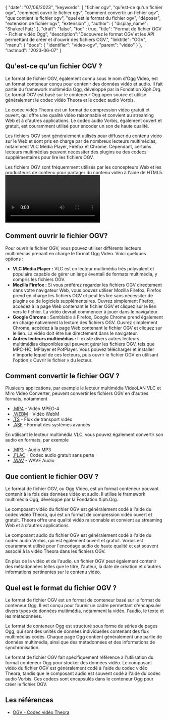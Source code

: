 {
"date": "07/06/2023",
  "keywords": [
"fichier ogv",
"qu'est-ce qu'un fichier ogv",
"comment ouvrir le fichier ogv",
"comment convertir un fichier ogv",
"que contient le fichier ogv",
"quel est le format du fichier ogv",
"déposer",
"extension de fichier ogv",
"extension"
],
  "author": {
"display_name": "Shakeel Faiz"
},
"draft": "false",
"toc" : true,
"title": "Format de fichier OGV - Fichier vidéo Ogg",
  "description":"Découvrez le format OGV et les API permettant de créer et d'ouvrir des fichiers OGV.",
"linktitle": "OGV",
  "menu": {
    "docs": {
      "identifier": "video-ogv",
"parent": "vidéo"
}
},
"lastmod": "2023-06-07"
}

## Qu'est-ce qu'un fichier OGV ?

Le format de fichier OGV, également connu sous le nom d'Ogg Video, est un format conteneur conçu pour contenir des données vidéo et audio. Il fait partie du framework multimédia Ogg, développé par la Fondation Xiph.Org. Le format OGV est basé sur le conteneur Ogg open source et utilise généralement le codec vidéo Theora et le codec audio Vorbis.

Le codec vidéo Theora est un format de compression vidéo gratuit et ouvert, qui offre une qualité vidéo raisonnable et convient au streaming Web et à d'autres applications. Le codec audio Vorbis, également ouvert et gratuit, est couramment utilisé pour encoder un son de haute qualité.

Les fichiers OGV sont généralement utilisés pour diffuser du contenu vidéo sur le Web et sont pris en charge par de nombreux lecteurs multimédias, notamment VLC Media Player, Firefox et Chrome. Cependant, certains lecteurs multimédias peuvent nécessiter des plugins ou des codecs supplémentaires pour lire les fichiers OGV.


Les fichiers OGV sont fréquemment utilisés par les concepteurs Web et les producteurs de contenu pour partager du contenu vidéo à l'aide de HTML5.<video> `balise. Ils sont généralement référencés dans le code source HTML avec l'extension « .ogg », même si les fichiers contiennent du contenu vidéo.

## Comment ouvrir le fichier OGV?

Pour ouvrir le fichier OGV, vous pouvez utiliser différents lecteurs multimédias prenant en charge le format Ogg Video. Voici quelques options :

- **VLC Media Player :** VLC est un lecteur multimédia très polyvalent et populaire capable de gérer un large éventail de formats multimédia, y compris les fichiers OGV.
- **Mozilla Firefox :** Si vous préférez regarder les fichiers OGV directement dans votre navigateur Web, vous pouvez utiliser Mozilla Firefox. Firefox prend en charge les fichiers OGV et peut les lire sans nécessiter de plugins ou de logiciels supplémentaires. Ouvrez simplement Firefox, accédez à la page Web contenant le fichier OGV et cliquez sur le lien vers le fichier. La vidéo devrait commencer à jouer dans le navigateur.
- **Google Chrome :** Semblable à Firefox, Google Chrome prend également en charge nativement la lecture des fichiers OGV. Ouvrez simplement Chrome, accédez à la page Web contenant le fichier OGV et cliquez sur le lien. La vidéo doit être lue directement dans le navigateur.
- **Autres lecteurs multimédias :** Il existe divers autres lecteurs multimédias disponibles qui peuvent gérer les fichiers OGV, tels que MPC-HC, MPlayer et PotPlayer. Vous pouvez télécharger et installer n'importe lequel de ces lecteurs, puis ouvrir le fichier OGV en utilisant l'option « Ouvrir le fichier » du lecteur.

## Comment convertir le fichier OGV ?

Plusieurs applications, par exemple le lecteur multimédia VideoLAN VLC et Miro Video Converter, peuvent convertir les fichiers OGV en d'autres formats, notamment

- [.MP4](/fr/video/mp4/) - Vidéo MPEG-4
- [.WEBM](/fr/video/webm/) - Vidéo WebM
- [.TS](/fr/video/ts/) - Flux de transport vidéo
- [.ASF](/fr/video/asf/) - Format des systèmes avancés

En utilisant le lecteur multimédia VLC, vous pouvez également convertir son audio en formats, par exemple

- [.MP3](/fr/audio/mp3/) - Audio MP3
- [.FLAC](/fr/audio/flac/) - Codec audio gratuit sans perte
- [.WAV](/fr/audio/wav/) - WAVE Audio

## Que contient le fichier OGV ?

Le format de fichier OGV, ou Ogg Video, est un format conteneur pouvant contenir à la fois des données vidéo et audio. Il utilise le framework multimédia Ogg, développé par la Fondation Xiph.Org.

Le composant vidéo du fichier OGV est généralement codé à l'aide du codec vidéo Theora, qui est un format de compression vidéo ouvert et gratuit. Theora offre une qualité vidéo raisonnable et convient au streaming Web et à d'autres applications.

Le composant audio du fichier OGV est généralement codé à l'aide du codec audio Vorbis, qui est également ouvert et gratuit. Vorbis est couramment utilisé pour l'encodage audio de haute qualité et est souvent associé à la vidéo Theora dans les fichiers OGV.

En plus de la vidéo et de l'audio, un fichier OGV peut également contenir des métadonnées telles que le titre, l'auteur, la date de création et d'autres informations pertinentes sur le contenu vidéo.

## Quel est le format du fichier OGV ?

Le format de fichier OGV est un format de conteneur basé sur le format de conteneur Ogg. Il est conçu pour fournir un cadre permettant d'encapsuler divers types de données multimédia, notamment la vidéo, l'audio, le texte et les métadonnées.

Le format de conteneur Ogg est structuré sous forme de séries de pages Ogg, qui sont des unités de données individuelles contenant des flux multimédias codés. Chaque page Ogg contient généralement une partie de données multimédia, ainsi que des métadonnées et des informations de synchronisation.

Le format de fichier OGV fait spécifiquement référence à l'utilisation du format conteneur Ogg pour stocker des données vidéo. Le composant vidéo du fichier OGV est généralement codé à l'aide du codec vidéo Theora, tandis que le composant audio est souvent codé à l'aide du codec audio Vorbis. Ces codecs sont encapsulés dans le conteneur Ogg pour créer le fichier OGV.

## Les références
* [OGV - Codec vidéo Theora](https://en.wikipedia.org/wiki/Theora)


